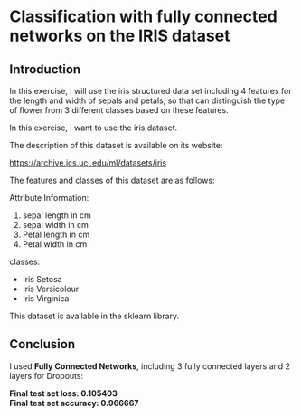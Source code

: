# Classification with fully connected networks on the IRIS dataset
## **Introduction**
In this exercise, I will use the iris structured data set including 4 features for the length and width of sepals and petals, so that can distinguish the type of flower from 3 different classes based on these features.

In this exercise, I want to use the iris dataset.

The description of this dataset is available on its website:

https://archive.ics.uci.edu/ml/datasets/iris

The features and classes of this dataset are as follows:

Attribute Information:

1. sepal length in cm
2. sepal width in cm
3. Petal length in cm
4. Petal width in cm

classes:
* Iris Setosa
* Iris Versicolour
* Iris Virginica

This dataset is available in the sklearn library.

## **Conclusion**
I used **Fully Connected Networks**, including 3 fully connected layers and 2 layers for Dropouts:

**Final test set loss: 0.105403**<br>
**Final test set accuracy: 0.966667**


